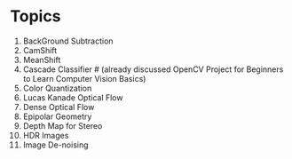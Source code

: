 #  Topics

  1) BackGround Subtraction
  2) CamShift
  3) MeanShift
  4) Cascade Classifier # (already discussed OpenCV Project for Beginners to Learn Computer Vision Basics)
  5) Color Quantization
  6) Lucas Kanade Optical Flow
  7) Dense Optical Flow
  8) Epipolar Geometry
  9) Depth Map for Stereo
  10) HDR Images
  11) Image De-noising
